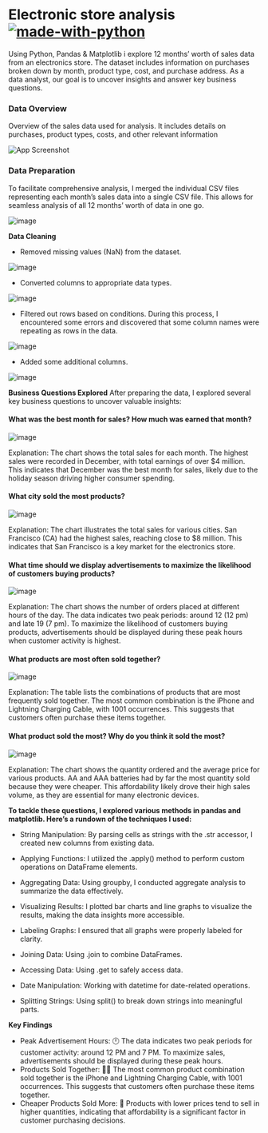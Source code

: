 # Electronic store analysis  [![made-with-python](https://img.shields.io/badge/Made%20with-Python-1f425f.svg)](https://www.python.org/)

Using Python, Pandas & Matplotlib i explore 12 months’ worth of sales data from an electronics store. The dataset includes information on purchases broken down by month, product type, cost, and purchase address. As a data analyst, our goal is to uncover insights and answer key business questions.
### Data Overview

Overview of the sales data used for analysis. It includes details on purchases, product types, costs, and other relevant information

![App Screenshot](https://snipboard.io/31niNx.jpg)
### Data Preparation

To facilitate comprehensive analysis, I merged the individual CSV files representing each month’s sales data into a single CSV file. This allows for seamless analysis of all 12 months’ worth of data in one go.

![image](https://github.com/user-attachments/assets/850d36e9-8eed-45fb-9b9a-7cf53bdf1c87)

**Data Cleaning**

- Removed missing values (NaN) from the dataset.

![image](https://github.com/user-attachments/assets/f96bbdee-355d-463e-bda7-9bc35b714838)

- Converted columns to appropriate data types.

![image](https://github.com/user-attachments/assets/cee29e3f-439e-480f-ab64-6cdb5f020c7e)

- Filtered out rows based on conditions. During this process, I encountered some errors and discovered that some column names were repeating as rows in the data.

![image](https://github.com/user-attachments/assets/69a3a057-3aaf-44fe-a98e-1226dcd45879)

- Added some additional columns.

![image](https://github.com/user-attachments/assets/136bc0a7-1542-444b-9ba0-3d078a63b174)

**Business Questions Explored**
 After preparing the data, I explored several key business questions to uncover valuable insights:

#### What was the best month for sales? How much was earned that month?

![image](https://github.com/user-attachments/assets/43f8dc4f-5fe6-4f01-85fe-325f5d44780f)

Explanation: The chart shows the total sales for each month. The highest sales were recorded in December, with total earnings of over $4 million. This indicates that December was the best month for sales, likely due to the holiday season driving higher consumer spending.

#### What city sold the most products?

![image](https://github.com/user-attachments/assets/7fd075d5-220d-4f81-beb7-b18250f8a9a5)

Explanation: The chart illustrates the total sales for various cities. San Francisco (CA) had the highest sales, reaching close to $8 million. This indicates that San Francisco is a key market for the electronics store.

#### What time should we display advertisements to maximize the likelihood of customers buying products?

![image](https://github.com/user-attachments/assets/051131fe-d0f4-46d2-b058-966852bf4c2b)

Explanation: The chart shows the number of orders placed at different hours of the day. The data indicates two peak periods: around 12 (12 pm) and late 19 (7 pm). To maximize the likelihood of customers buying products, advertisements should be displayed during these peak hours when customer activity is highest.

#### What products are most often sold together?

![image](https://github.com/user-attachments/assets/c8119e65-8daa-4f7b-85a0-d27a106e6bcd)

Explanation: The table lists the combinations of products that are most frequently sold together. The most common combination is the iPhone and Lightning Charging Cable, with 1001 occurrences. This suggests that customers often purchase these items together.

#### What product sold the most? Why do you think it sold the most?

![image](https://github.com/user-attachments/assets/598d2773-c736-4891-aec8-69bea961f9cb)

Explanation: The chart shows the quantity ordered and the average price for various products. AA and AAA batteries had by far the most quantity sold because they were cheaper. This affordability likely drove their high sales volume, as they are essential for many electronic devices.

**To tackle these questions, I explored various methods in pandas and matplotlib. Here’s a rundown of the techniques I used:**

- String Manipulation: By parsing cells as strings with the .str accessor, I created new columns from existing data.

- Applying Functions: I utilized the .apply() method to perform custom operations on DataFrame elements.

- Aggregating Data: Using groupby, I conducted aggregate analysis to summarize the data effectively.

- Visualizing Results: I plotted bar charts and line graphs to visualize the results, making the data insights more accessible.

- Labeling Graphs: I ensured that all graphs were properly labeled for clarity.

- Joining Data: Using .join to combine DataFrames.

- Accessing Data: Using .get to safely access data.

- Date Manipulation: Working with datetime for date-related operations.

- Splitting Strings: Using split() to break down strings into meaningful parts.

**Key Findings**
- Peak Advertisement Hours: 🕛 The data indicates two peak periods for customer activity: around 12 PM and 7 PM. To maximize sales, advertisements should be displayed during these peak hours.
- Products Sold Together: 📱🔌 The most common product combination sold together is the iPhone and Lightning Charging Cable, with 1001 occurrences. This suggests that customers often purchase these items together.
- Cheaper Products Sold More: 💸 Products with lower prices tend to sell in higher quantities, indicating that affordability is a significant factor in customer purchasing decisions.
